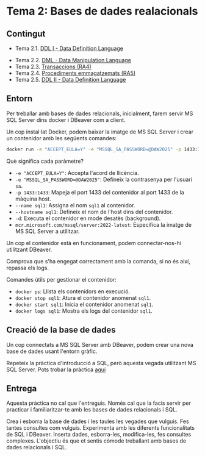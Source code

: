 # Tema 2: Bases de dades realacionals

## Contingut

+ Tema 2.1. [DDL I - Data Definition Language](./Tema_2_1/readme.md)
* Tema 2.2. [DML - Data Manipulation Language](./Tema_2_2/readme.md)
* Tema 2.3. [Transaccions (RA4)](./Tema_2_3/readme.md)
* Tema 2.4. [Procediments emmagatzemats (RA5)](./Tema_2_4/readme.md)
* Tema 2.5. [DDL II - Data Definition Language](./Tema_2_5/readme.md)

## Entorn

Per treballar amb bases de dades relacionals, inicialment, farem servir MS SQL Server dins docker i DBeaver com a client.

Un cop instal·lat Docker, podem baixar la imatge de MS SQL Server i crear un contenidor amb les següents comandes:

```bash
docker run -e "ACCEPT_EULA=Y" -e "MSSQL_SA_PASSWORD=@DAW2025" -p 1433:1433 --name sql1 --hostname sql1 -d mcr.microsoft.com/mssql/server:2022-latest
```

Què significa cada paràmetre?
- `-e "ACCEPT_EULA=Y"`: Accepta l'acord de llicència.
- `-e "MSSQL_SA_PASSWORD=@DAW2025"`: Defineix la contrasenya per l'usuari `sa`.
- `-p 1433:1433`: Mapeja el port 1433 del contenidor al port 1433 de la màquina host.
- `--name sql1`: Assigna el nom `sql1` al contenidor.
- `--hostname sql1`: Defineix el nom de l'host dins del contenidor.
- `-d`: Executa el contenidor en mode desatès (background).
- `mcr.microsoft.com/mssql/server:2022-latest`: Especifica la imatge de MS SQL Server a utilitzar.

Un cop el contenidor està en funcionament, podem connectar-nos-hi utilitzant DBeaver.

Comprova que s'ha engegat correctament amb la comanda, si no és així, repassa els logs.

Comandes útils per gestionar el contenidor:
- `docker ps`: Llista els contenidors en execució.
- `docker stop sql1`: Atura el contenidor anomenat `sql1`.
- `docker start sql1`: Inicia el contenidor anomenat `sql1`.
- `docker logs sql1`: Mostra els logs del contenidor `sql1`.

## Creació de la base de dades

Un cop connectats a MS SQL Server amb DBeaver, podem crear una nova base de dades usant l'entorn gràfic.

Repeteix la pràctica d'introducció a SQL, però aquesta vegada utilitzant MS SQL Server. Pots trobar la pràctica [aquí](../Tema_1/Contingut/creant-una-base-de-dades-a-supabase.md)


## Entrega

Aquesta pràctica no cal que l'entreguis. Només cal que la facis servir per practicar i familiaritzar-te amb les bases de dades relacionals i SQL.

Crea i esborra la base de dades i les taules les vegades que vulguis. Fes tantes consultes com vulguis. Experimenta amb les diferents funcionalitats de SQL i DBeaver. Inserta dades, esborra-les, modifica-les, fes consultes complexes. L'objectiu és que et sentis còmode treballant amb bases de dades relacionals i SQL.